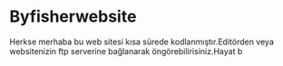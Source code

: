 # Byfisherwebsite
Herkse merhaba bu web sitesi kısa sürede kodlanmıştır.Editörden veya websitenizin ftp serverine bağlanarak öngörebilirisiniz.Hayat b
